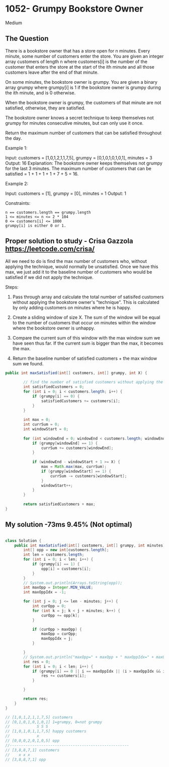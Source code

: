 # 1052- Grumpy Bookstore Owner
Medium

## The Question

There is a bookstore owner that has a store open for n minutes. Every minute, some number of customers enter the store. You are given an integer array customers of length n where customers[i] is the number of the customer that enters the store at the start of the ith minute and all those customers leave after the end of that minute.

On some minutes, the bookstore owner is grumpy. You are given a binary array grumpy where grumpy[i] is 1 if the bookstore owner is grumpy during the ith minute, and is 0 otherwise.

When the bookstore owner is grumpy, the customers of that minute are not satisfied, otherwise, they are satisfied.

The bookstore owner knows a secret technique to keep themselves not grumpy for minutes consecutive minutes, but can only use it once.

Return the maximum number of customers that can be satisfied throughout the day.

Example 1:

Input: customers = [1,0,1,2,1,1,7,5], grumpy = [0,1,0,1,0,1,0,1], minutes = 3
Output: 16
Explanation: The bookstore owner keeps themselves not grumpy for the last 3 minutes. 
The maximum number of customers that can be satisfied = 1 + 1 + 1 + 1 + 7 + 5 = 16.

Example 2:

Input: customers = [1], grumpy = [0], minutes = 1
Output: 1

Constraints:

    n == customers.length == grumpy.length
    1 <= minutes <= n <= 2 * 104
    0 <= customers[i] <= 1000
    grumpy[i] is either 0 or 1.

## Proper solution to study - Crisa Gazzola https://leetcode.com/crisa/


All we need to do is find the max number of customers who, without applying the technique, would normally be unsatisfied. Once we have this max, we just add it to the baseline number of customers who would be satisfied if we did not apply the technique.

Steps:

1. Pass through array and calculate the total number of satisifed customers without applying the bookstore owner's "technique". This is calculated by only adding customers on minutes where he is happy.

2. Create a sliding window of size X. The sum of the window will be equal to the number of customers that occur on minutes within the window where the bookstore owner is unhappy.

3. Compare the current sum of this window with the max window sum we have seen thus far. If the current sum is bigger than the max, it becomes the max.

4. Return the baseline number of satisfied customers + the max window sum we found.

```java
public int maxSatisfied(int[] customers, int[] grumpy, int X) {
        
        // find the number of satisfied customers without applying the secret technique
        int satisfiedCustomers = 0;
        for (int i = 0; i < customers.length; i++) {
            if (grumpy[i] == 0) {
                satisfiedCustomers += customers[i];
            } 
        }
        
        int max = 0;
        int currSum = 0;
        int windowStart = 0;
        
        for (int windowEnd = 0; windowEnd < customers.length; windowEnd++) {
            if (grumpy[windowEnd] == 1) {
                currSum += customers[windowEnd];
            }
            
            if (windowEnd - windowStart + 1 >= X) {
                max = Math.max(max, currSum);
                if (grumpy[windowStart] == 1) {
                    currSum -= customers[windowStart];
                }
                windowStart++;
            }
        }
        
        return satisfiedCustomers + max;   
}

```

## My solution -73ms 9.45% (Not optimal)

```java

class Solution {
    public int maxSatisfied(int[] customers, int[] grumpy, int minutes) {
        int[] opp = new int[customers.length];
        int len = customers.length;
        for (int i = 0; i < len; i++) {
            if (grumpy[i] == 1) {
                opp[i] = customers[i];
            }
        }
        // System.out.println(Arrays.toString(opp));
        int maxOpp = Integer.MIN_VALUE;
        int maxOppIdx = -1;

        for (int j = 0; j <= len - minutes; j++) {
            int curOpp = 0;
            for (int k = j; k < j + minutes; k++) {
                curOpp += opp[k];
            }

            if (curOpp > maxOpp) {
                maxOpp = curOpp;
                maxOppIdx = j;
            }

        }
        // System.out.println("maxOpp=" + maxOpp + " maxOppIdx=" + maxOppIdx);
        int res = 0;
        for (int i = 0; i < len; i++) {
            if (grumpy[i] == 0 || i == maxOppIdx || (i > maxOppIdx && i < maxOppIdx + minutes)) {
                res += customers[i];
            }

        }

        return res;
    }
}

// [1,0,1,2,1,1,7,5] customers
// [0,1,0,1,0,1,0,1] 1=grumpy, 0=not grumpy
//            S S S
// [1,0,1,0,1,1,7,5] happy customers
//            x
// [0,0,0,2,0,1,0,5] opp
//-----------------------------------------------------
// [3,8,8,7,1] customers
//    x x x
// [3,8,8,7,1] opp

```